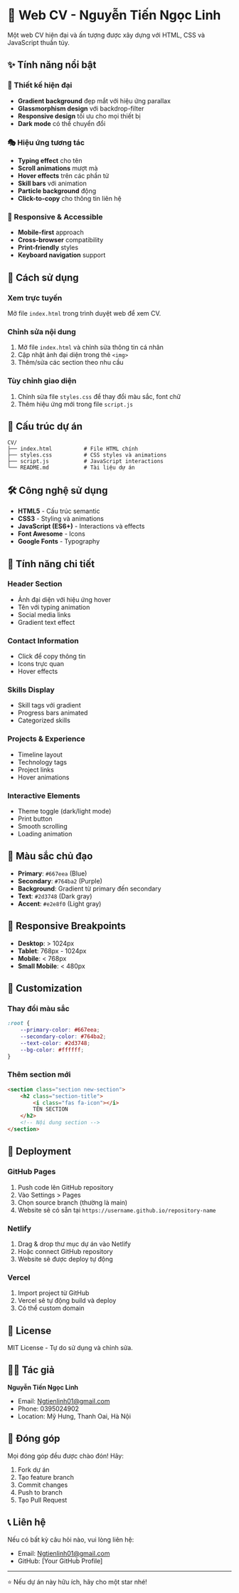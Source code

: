 # 🌟 Web CV - Nguyễn Tiến Ngọc Linh

Một web CV hiện đại và ấn tượng được xây dựng với HTML, CSS và JavaScript thuần túy.

## ✨ Tính năng nổi bật

### 🎨 Thiết kế hiện đại
- **Gradient background** đẹp mắt với hiệu ứng parallax
- **Glassmorphism design** với backdrop-filter
- **Responsive design** tối ưu cho mọi thiết bị
- **Dark mode** có thể chuyển đổi

### 🎭 Hiệu ứng tương tác
- **Typing effect** cho tên
- **Scroll animations** mượt mà
- **Hover effects** trên các phần tử
- **Skill bars** với animation
- **Particle background** động
- **Click-to-copy** cho thông tin liên hệ

### 📱 Responsive & Accessible
- **Mobile-first** approach
- **Cross-browser** compatibility
- **Print-friendly** styles
- **Keyboard navigation** support

## 🚀 Cách sử dụng

### Xem trực tuyến
Mở file `index.html` trong trình duyệt web để xem CV.

### Chỉnh sửa nội dung
1. Mở file `index.html` và chỉnh sửa thông tin cá nhân
2. Cập nhật ảnh đại diện trong thẻ `<img>` 
3. Thêm/sửa các section theo nhu cầu

### Tùy chỉnh giao diện
1. Chỉnh sửa file `styles.css` để thay đổi màu sắc, font chữ
2. Thêm hiệu ứng mới trong file `script.js`

## 📁 Cấu trúc dự án

```
CV/
├── index.html          # File HTML chính
├── styles.css          # CSS styles và animations
├── script.js           # JavaScript interactions
└── README.md           # Tài liệu dự án
```

## 🛠️ Công nghệ sử dụng

- **HTML5** - Cấu trúc semantic
- **CSS3** - Styling và animations
- **JavaScript (ES6+)** - Interactions và effects
- **Font Awesome** - Icons
- **Google Fonts** - Typography

## 🎯 Tính năng chi tiết

### Header Section
- Ảnh đại diện với hiệu ứng hover
- Tên với typing animation
- Social media links
- Gradient text effect

### Contact Information
- Click để copy thông tin
- Icons trực quan
- Hover effects

### Skills Display
- Skill tags với gradient
- Progress bars animated
- Categorized skills

### Projects & Experience
- Timeline layout
- Technology tags
- Project links
- Hover animations

### Interactive Elements
- Theme toggle (dark/light mode)
- Print button
- Smooth scrolling
- Loading animation

## 🌈 Màu sắc chủ đạo

- **Primary**: `#667eea` (Blue)
- **Secondary**: `#764ba2` (Purple)
- **Background**: Gradient từ primary đến secondary
- **Text**: `#2d3748` (Dark gray)
- **Accent**: `#e2e8f0` (Light gray)

## 📱 Responsive Breakpoints

- **Desktop**: > 1024px
- **Tablet**: 768px - 1024px
- **Mobile**: < 768px
- **Small Mobile**: < 480px

## 🎨 Customization

### Thay đổi màu sắc
```css
:root {
    --primary-color: #667eea;
    --secondary-color: #764ba2;
    --text-color: #2d3748;
    --bg-color: #ffffff;
}
```

### Thêm section mới
```html
<section class="section new-section">
    <h2 class="section-title">
        <i class="fas fa-icon"></i>
        TÊN SECTION
    </h2>
    <!-- Nội dung section -->
</section>
```

## 🚀 Deployment

### GitHub Pages
1. Push code lên GitHub repository
2. Vào Settings > Pages
3. Chọn source branch (thường là main)
4. Website sẽ có sẵn tại `https://username.github.io/repository-name`

### Netlify
1. Drag & drop thư mục dự án vào Netlify
2. Hoặc connect GitHub repository
3. Website sẽ được deploy tự động

### Vercel
1. Import project từ GitHub
2. Vercel sẽ tự động build và deploy
3. Có thể custom domain

## 📄 License

MIT License - Tự do sử dụng và chỉnh sửa.

## 👨‍💻 Tác giả

**Nguyễn Tiến Ngọc Linh**
- Email: Ngtienlinh01@gmail.com
- Phone: 0395024902
- Location: Mỹ Hưng, Thanh Oai, Hà Nội

## 🤝 Đóng góp

Mọi đóng góp đều được chào đón! Hãy:
1. Fork dự án
2. Tạo feature branch
3. Commit changes
4. Push to branch
5. Tạo Pull Request

## 📞 Liên hệ

Nếu có bất kỳ câu hỏi nào, vui lòng liên hệ:
- Email: Ngtienlinh01@gmail.com
- GitHub: [Your GitHub Profile]

---

⭐ Nếu dự án này hữu ích, hãy cho một star nhé! 